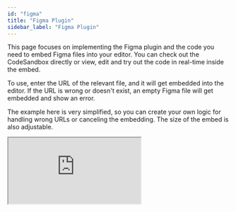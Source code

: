 ```yaml
---
id: "figma"
title: "Figma Plugin"
sidebar_label: "Figma Plugin"
---
```


This page focuses on implementing the Figma plugin and the code you need to embed Figma files into your editor. You can check out the CodeSandbox directly or view, edit and try out the code in real-time inside the embed. 

To use, enter the URL of the relevant file, and it will get embedded into the editor. If the URL is wrong or doesn't exist, an empty Figma file will get embedded and show an error. 

The example here is very simplified, so you can create your own logic for handling wrong URLs or canceling the embedding. The size of the embed is also adjustable. 

<iframe src="https://codesandbox.io/embed/lexical-figma-plugin-example-0dphp4?fontsize=14&hidenavigation=1&module=/src/Editor.js,/src/plugins/FigmaPlugin.tsx,/src/nodes/FigmaNode.tsx&theme=dark&view=split"
     style={{width:"100%", height:"700px", border:0, borderRadius: "4px", overflow:"hidden"}}
     title="lexical-figma-plugin-example"
     allow="accelerometer; ambient-light-sensor; camera; encrypted-media; geolocation; gyroscope; hid; microphone; midi; payment; usb; vr; xr-spatial-tracking"
     sandbox="allow-forms allow-modals allow-popups allow-presentation allow-same-origin allow-scripts"
></iframe>